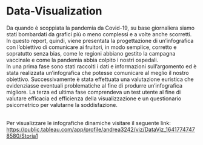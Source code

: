 # Data-Visualization
Da quando è scoppiata la pandemia da Covid-19, su base giornaliera siamo stati bombardati da grafici più o meno complessi e a volte anche scorretti. <br>
In questo report, quindi, viene presentata la progettazione di un’infografica con l’obiettivo di comunicare ai fruitori, in modo semplice, corretto e sopratutto senza bias, come le regioni abbiano gestito la campagna vaccinale e come la pandemia abbia colpito i nostri ospedali. <br>
In una prima fase sono stati raccolti i dati e informazioni sull’argomento ed è stata realizzata un’infografica che potesse comunicare al meglio il nostro obiettivo. Successivamente è stata effettuata una valutazione euristica che evidenziasse eventuali problematiche al fine di produrre un’infografica migliore. La terza ed ultima fase comprendeva un test utente al fine di valutare efficacia ed efficienza della visualizzazione e un questionario psicometrico per valutarne la soddisfazione.
<br><br>

Per visualizzare le infografiche dinamiche visitare il seguente link: https://public.tableau.com/app/profile/andrea3242/viz/DataViz_16417747478580/Storia1
